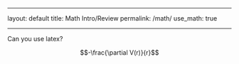 ___
layout: default
title: Math Intro/Review
permalink: /math/
use_math: true
___

Can you use latex?

$$-\frac{\partial V(r)}{r}$$

